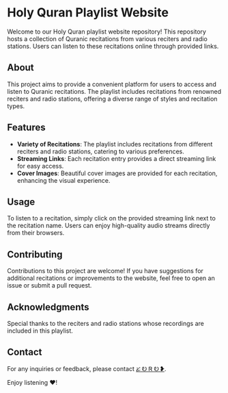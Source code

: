   # Holy Quran Playlist Website

Welcome to our Holy Quran playlist website repository! This repository hosts a collection of Quranic recitations from various reciters and radio stations. Users can listen to these recitations online through provided links.

## About

This project aims to provide a convenient platform for users to access and listen to Quranic recitations. The playlist includes recitations from renowned reciters and radio stations, offering a diverse range of styles and recitation types.

## Features

- **Variety of Recitations**: The playlist includes recitations from different reciters and radio stations, catering to various preferences.
- **Streaming Links**: Each recitation entry provides a direct streaming link for easy access.
- **Cover Images**: Beautiful cover images are provided for each recitation, enhancing the visual experience.

## Usage

To listen to a recitation, simply click on the provided streaming link next to the recitation name. Users can enjoy high-quality audio streams directly from their browsers.

## Contributing

Contributions to this project are welcome! If you have suggestions for additional recitations or improvements to the website, feel free to open an issue or submit a pull request.

## Acknowledgments

Special thanks to the reciters and radio stations whose recordings are included in this playlist.

## Contact

For any inquiries or feedback, please contact [ፚ Ꭷ Ꮢ Ꭷ ❥](https://t.me/ZORO2045).

Enjoy listening ♥!
